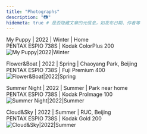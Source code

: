 ```yaml
---
title: "Photographs"
description: "📷"
hidemeta: true # 是否隐藏文章的元信息，如发布日期、作者等
---
```


My Puppy | 2022 | Winter | Home<br/>
PENTAX ESPIO 738S | Kodak ColorPlus 200<br/>
![My Puppy|2022|Winter](/img/MyPuppy.jpg)<br/>

Flower&Boat | 2022 | Spring | Chaoyang Park, Beijing<br/>
PENTAX ESPIO 738S | Fuji Premium 400<br/>
![Flower&Boat|2022|Spring](/img/ChaoyangPark.bmp)<br/>

Summer Night | 2022 | Summer | Park near home<br/>
PENTAX ESPIO 738S | Kodak ProImage 100<br/>
![Summer Night|2022|Summer](/img/SummerNight.jpg)<br/>

Cloud&Sky | 2022 | Summer | RUC, Beijing<br/>
PENTAX ESPIO 738S | Kodak Gold 200<br/>
![Cloud&Sky|2022|Summer](/img/sky.jpg)<br/>